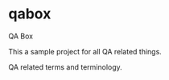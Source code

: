 # qabox
QA Box

This a sample project for all QA related things.

QA related terms and terminology.
